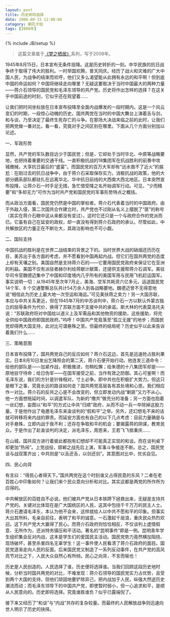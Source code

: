 ```yaml
---
layout: post
title: 历史即将选择
date: 2008-09-15 12:00:04
category: 朝花夕拾
tags: [2008年]
---
```

{% include JB/setup %}

> 这篇文章属于[《梦之栖居》](/posts/where-the-dreams-reside/)系列，写于2008年。
	
<!--more-->

1945年8月15日，日本宣布无条件投降。这是历史转折的一刻。中华民族的抗日战争终于取得了伟大的胜利。一时举国欢腾，普天同庆。经历了战火和灾难的广大中国人民，为战争的结束而欢呼，他们又多么渴望能从此拥有永远的和平啊！但到底中国的命运如何？中国将继续走向哪里？无疑这要取决于当时中国最大的两种力量——蒋介石领导的国民党和毛泽东领导的共产党。历史将作出怎样的选择？在这关乎中国前途的时刻，它似乎还在观望着……

让我们把时间坐标放在日本宣布投降至全面内战爆发的一段时期内。这是一个风云变幻的时期，一段惊心动魄的历史。国共两党在当时的中国大舞台上演着舌与剑，和与谈，乃至决定了最终生死存亡的斗争。在那场大决战来临之前的此时，让我们把两党做一番对比，看一看，究竟对手之间区别在哪里。下面从几个方面分别加以论述。

一、军政形势

显然，共产党的军队数目远少于国民党；但是，它却处于当时华北、中原等战略要地，也把持着重要的交通干线。一直积极抗战的18集团军在抗战胜利的前奏中攻城缴械，大享抗日最后的“盛宴”。而国民党的百万大军却有“远水救不了近火”的尴尬：在刚过去的抗日战争中，由于蒋介石采取保存实力，消极抗战的政策，他的大部分嫡系部队都驻扎在远离华北、华中抗日前线的大西南大西北地区。日本突然宣布投降，让蒋介石一时手足无措，急忙借受降之名开始调军行动。可见，“少而精要”和“多却无力”可作为当时共产党和国民党的军事形势特点之概括。

而从政治方面看，国民党仍然是中国的掌权者。蒋介石代表着当时的中国政府。由于外敌入侵，第二次国共合作建立时，共产党也不过刚从名义上摆脱了“匪”的称号（其实在蒋介石眼中这从来都没有变过）。这时它还只是一个与政府合作的党派而已。它虽有自己在延安的政权，却一直没有得到蒋介石政府的承认。尽管如此，中共解放区的力量正在不断壮大，其政治影响也不可小觑。

二、国际支持

中国抗战的胜利是在世界二战结束的背景之下的。当时世界大战的硝烟还历历在目，美苏出于各方面的考虑，并不愿看到中国再起内战。但它们在国共两党的态度上却有天壤之别。美国自然是支持蒋介石的——它要用国民党政府来保证它在亚洲的利益。美国不仅有派驻者赫尔利给蒋献计献策，还提供支援帮蒋介石调军。美驻华司令官魏德迈集中了中国和印度境内几乎所有的美国军用与民用飞机赶运国军。事实说明一切：从1945年至次年7月止，美海、空军共耗资六亿多元，运送国民党14个军、8 个交通警察总队共计54万余人到各战略要地。魏德迈曾不无得意地说“相信此为历史上最大地一次空运和海运。”可见美扶蒋之卖力！另一大国苏联，本应与中共关系更近，但在1945年7月的中苏谈判中，蒋介石一方以默认外蒙古独立的屈辱条件为代价，换得了苏联方面不支援中共的承诺。斯大林的代表莫洛托夫说：“苏联政府将对中国给以道义上及军需品和其他物资的援助，这些援助，将完全供给中国政府即国民政府。”呜呼！中国共产党竟落至“孤立无援”的地步；而国民党却得两大国支持，此对比可谓悬殊之至。但最终的结局呢？历史似乎以此来告诉着我们什么……

三、策略意图

日本宣布投降了，国共两党自己的反应如何？蒋介石这边，首先是迅速抢占胜利果实。日本8月10日发出乞降照会的第二天，蒋介石便开始行动。他连发三道命令：给他的部队是——加紧作战，积极推进，勿稍松懈；给朱德的十八集团军却是——原地驻守待命；给日伪军——在国军接受之前，当作有效之防御。其心可鉴啊！而毛泽东说，我们的方针是针锋相对，寸土必争。即中共也在积极扩大势力。但这只是眼下之事，究竟长远的路该如何走？国共两党高层各有其处境和心思。我们相应作一对比。蒋介石的反共之心是不会改变的，但立即发动内战“剿匪”又力不从心。他一方面想拖延时间，以调遣军队、为新的“缴共”做充分的准备；另一方面也抱着一丝幻想，妄图以“和平”的方式让中共“归顺”政府，从而不动一兵一卒除掉这股力量。于是他作出了电邀毛泽东来渝谈判的“假和平”之举。另外，还幻想毛不来的话就可转移将来内战的罪责。而延安方面也有自己的以下几点考虑：目前力量确是与对手悬殊，立即内战于我不利；还存在争取和平的机会；要揭露蒋的阴谋，教育民众。于是作出了赴渝谈判的决定，派毛泽东，周恩来，王若飞飞抵重庆……

在山城，国共双方进行着彼此都抱有幻想却不可能真正实现的和谈。而在谈判桌下却更加“热闹”。上党战役，邯郸之战先后上演，军事斗争接连不断。总之，国民党谈与战双策齐出；中共则是“以舌还舌，以剑还剑”。其意图对比中，优劣自见。

四、民心向背

有言曰：“得民心者得天下。”国共两党在这个时刻谁又占得民意的东风？二者在老百姓心中印象如何？让我们来个民众意向分析和对比。其实这都是两党的所作所为应得的。

中共解放区的百姓自不必说。他们被共产党从日本铁蹄下拯救出来，无疑是支持共产党的。关键对比体现在是广大国统区的人民，这其中包括千千万万的民主人士。蒋介石邀请毛泽东，本认为他不会来，这样就给人以中共不愿和平的印象。但事实大出其所料，毛亲自前往，表明了和平的诚意。一石激起千层浪，重庆民众热烈欢迎。这下共产党大大赢得了民心。而蒋介石政府则恰恰相反，不仅谈判上虚情假意、无所作为，还派特务镇压和平活动。著名的“昆明事件”即是一例。昆明青年学生组织集会反对内战，这本是学生们的爱国民主活动。国民党势力竟然横加阻挠、现场破坏，甚至杀害四名无辜学生！这一事件使人民看清了蒋介石政府的面目。国民党逐渐走向人民的反面。后来国民党又制造了一系列反动事件，在共产党的高风亮节对比之下，人民大众自然心有所倾。民心之向背，不言而喻也！

历史是人民创造的。人民选择了谁，历史便将选择谁。当我们回顾这段历史地时候，分析当时国共两党的对比，不难发现：蒋介石领导的国民党实力占优势，且受到两个大国的支持，但他们顽固地要铲除异己，把内战加于人民，纵强大然逆历史潮流而动；而毛泽东领导下的中国共产党，即使暂时弱小，但一心追求和平，是顺从人民意向的。历史即将选择。究竟谁胜谁负？似乎已露端倪了。

接下来又经历了“和谈”与“内战”共存的复杂较量。而最终的人民解放战争则迅速向世人明示了历史的抉择。